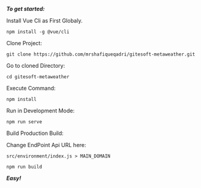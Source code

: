***To get started:***

Install Vue Cli as First Globaly.

    npm install -g @vue/cli

Clone Project:

    git clone https://github.com/mrshafiqueqadri/gitesoft-metaweather.git

Go to cloned Directory:

    cd gitesoft-metaweather
    
Execute Command:

    npm install
    
Run in Development Mode:

    npm run serve

Build Production Build:

Change EndPoint Api URL here:

    src/environment/index.js > MAIN_DOMAIN

    npm run build

***Easy!***
